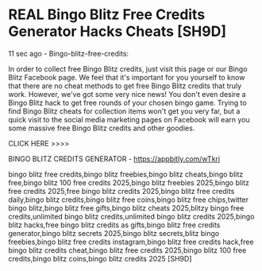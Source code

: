 # REAL Bingo Blitz Free Credits Generator Hacks Cheats [SH9D]

11 sec ago - Bingo-blitz-free-credits:

In order to collect free Bingo Blitz credits, just visit this page or our Bingo Blitz Facebook page. We feel that it's important for you yourself to know that there are no cheat methods to get free Bingo Blitz credits that truly work. However, we've got some very nice news! You don't even desire a Bingo Blitz hack to get free rounds of your chosen bingo game. Trying to find Bingo Blitz cheats for collection items won't get you very far, but a quick visit to the social media marketing pages on Facebook will earn you some massive free Bingo Blitz credits and other goodies.

CLICK HERE >>>> 

BINGO BLITZ CREDITS GENERATOR - https://appbitly.com/wTkri

bingo blitz free credits,bingo blitz freebies,bingo blitz cheats,bingo blitz free,bingo blitz 100 free credits 2025,bingo blitz freebies 2025,bingo blitz free credits 2025,free bingo blitz credits 2025,bingo blitz free credits daily,bingo blitz credits,bingo blitz free coins,bingo blitz free chips,twitter bingo blitz,bingo blitz free gifts,bingo blitz cheats 2025,blitzy bingo free credits,unlimited bingo blitz credits,unlimited bingo blitz credits 2025,bingo blitz hacks,free bingo blitz credits as gifts,bingo blitz free credits generator,bingo blitz secrets 2025,bingo blitz secrets,blitz bingo freebies,bingo blitz free credits instagram,bingo blitz free credits hack,free bingo blitz credits cheat,bingo blitz free credits 2025,bingo blitz 100 free credits,bingo blitz coins,bingo blitz credits 2025 [SH9D]

